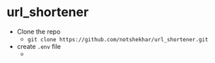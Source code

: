 # url_shortener

- Clone the repo
  - ``git clone https://github.com/notshekhar/url_shortener.git``
- create `.env` file 
  - `` ``